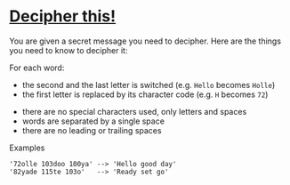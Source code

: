 # [Decipher this! ](https://www.codewars.com/kata/581e014b55f2c52bb00000f8)

You are given a secret message you need to decipher. Here are the things you need to know to decipher it:

For each word:
- the second and the last letter is switched (e.g. `Hello` becomes `Holle`)
- the first letter is replaced by its character code (e.g. `H` becomes `72`)

* there are no special characters used, only letters and spaces
* words are separated by a single space
* there are no leading or trailing spaces

Examples
```
'72olle 103doo 100ya' --> 'Hello good day'
'82yade 115te 103o'   --> 'Ready set go'
```
